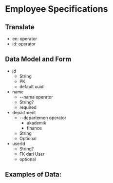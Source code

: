 # Employee Specifications

## Translate

- en: operator
- id: operator

## Data Model and Form

- id
  - String
  - PK
  - default uuid
- name
  - --nama operator
  - String?
  - required
- department
  - --departemen operator
    - akademik
    - finance
  - String
  - Optional
- userId
  - String?
  - FK dari User
  - optional

## Examples of Data:
